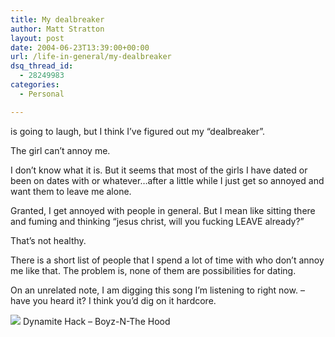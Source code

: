 ```yaml
---
title: My dealbreaker
author: Matt Stratton
layout: post
date: 2004-06-23T13:39:00+00:00
url: /life-in-general/my-dealbreaker
dsq_thread_id:
  - 28249983
categories:
  - Personal

---
```

is going to laugh, but I think I&#8217;ve figured out my &#8220;dealbreaker&#8221;.

The girl can&#8217;t annoy me.

I don&#8217;t know what it is. But it seems that most of the girls I have dated or been on dates with or whatever&#8230;after a little while I just get so annoyed and want them to leave me alone.

Granted, I get annoyed with people in general. But I mean like sitting there and fuming and thinking &#8220;jesus christ, will you fucking LEAVE already?&#8221;

That&#8217;s not healthy.

There is a short list of people that I spend a lot of time with who don&#8217;t annoy me like that. The problem is, none of them are possibilities for dating.

On an unrelated note, I am digging this song I&#8217;m listening to right now. &#8211; have you heard it? I think you&#8217;d dig on it hardcore.

[![][1]][2] Dynamite Hack &#8211; Boyz-N-The Hood

 [1]: http://ax.phobos.apple.com.edgesuite.net/images/iTunes.gif
 [2]: http://www.itunes.com